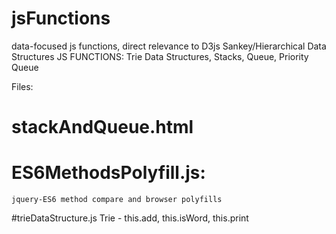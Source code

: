 # jsFunctions
data-focused js functions, direct relevance to D3js Sankey/Hierarchical Data Structures
JS FUNCTIONS:  Trie Data Structures, Stacks, Queue, Priority Queue 

Files: 
# stackAndQueue.html
# ES6MethodsPolyfill.js: 
    jquery-ES6 method compare and browser polyfills
#trieDataStructure.js
    Trie - this.add, this.isWord, this.print
#
